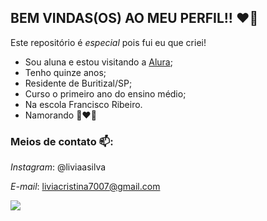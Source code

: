 ## BEM VINDAS(OS) AO MEU PERFIL!! ❤️‍🔥
Este repositório é _especial_ pois fui eu que criei!

- Sou aluna e estou visitando a [Alura](https://www.alura.com.br);
- Tenho quinze anos;
- Residente de Buritizal/SP;
- Curso o primeiro ano do ensino médio;
- Na escola Francisco Ribeiro.
- Namorando 👩‍❤️‍👨

### Meios de contato 📫:
_Instagram_: @liviaasilva
 
_E-mail_: liviacristina7007@gmail.com

![](https://media.tenor.com/1PAD8rSRFGMAAAAM/bored-bore.gif)
